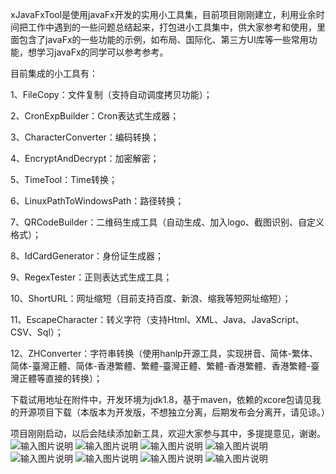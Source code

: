 xJavaFxTool是使用javaFx开发的实用小工具集，目前项目刚刚建立，利用业余时间把工作中遇到的一些问题总结起来，打包进小工具集中，供大家参考和使用，里面包含了javaFx的一些功能的示例，如布局、国际化、第三方UI库等一些常用功能，想学习javaFx的同学可以参考参考。

目前集成的小工具有：

1、FileCopy：文件复制（支持自动调度拷贝功能）；

2、CronExpBuilder：Cron表达式生成器；

3、CharacterConverter：编码转换；

4、EncryptAndDecrypt：加密解密；

5、TimeTool：Time转换；

6、LinuxPathToWindowsPath：路径转换；

7、QRCodeBuilder：二维码生成工具（自动生成、加入logo、截图识别、自定义格式）；

8、IdCardGenerator：身份证生成器；

9、RegexTester：正则表达式生成工具；

10、ShortURL：网址缩短（目前支持百度、新浪、缩我等短网址缩短）；

11、EscapeCharacter：转义字符（支持Html、XML、Java、JavaScript、CSV、Sql）；

12、ZHConverter：字符串转换（使用hanlp开源工具，实现拼音、简体-繁体、简体-臺灣正體、简体-香港繁體、繁體-臺灣正體、繁體-香港繁體、香港繁體-臺灣正體等直接的转换）；

下载试用地址在附件中，开发环境为jdk1.8，基于maven，依赖的xcore包请见我的开源项目下载（本版本为开发版，不想独立分离，后期发布会分离开，请见谅。）

项目刚刚启动，以后会陆续添加新工具，欢迎大家参与其中，多提提意见，谢谢。
![输入图片说明](https://git.oschina.net/uploads/images/2017/0820/210342_3d3e557b_577658.jpeg "QQ截图20170820210041.jpg")
![输入图片说明](https://git.oschina.net/uploads/images/2017/0820/210942_e7d361e7_577658.jpeg "QQ截图20170820210413.jpg")
![输入图片说明](https://git.oschina.net/uploads/images/2017/0820/210953_14d53779_577658.jpeg "QQ截图20170820210610.jpg")
![输入图片说明](https://git.oschina.net/uploads/images/2017/0820/211006_7b4c5906_577658.jpeg "QQ截图20170820210634.jpg")
![输入图片说明](https://git.oschina.net/uploads/images/2017/0820/211018_b1288921_577658.jpeg "QQ截图20170820210712.jpg")
![输入图片说明](https://git.oschina.net/uploads/images/2017/0820/211032_7d875500_577658.jpeg "QQ截图20170820210739.jpg")
![输入图片说明](https://git.oschina.net/uploads/images/2017/0820/211042_2908c0df_577658.jpeg "QQ截图20170820210818.jpg")
![输入图片说明](https://git.oschina.net/uploads/images/2017/0820/211052_d826af8f_577658.jpeg "QQ截图20170820210844.jpg")